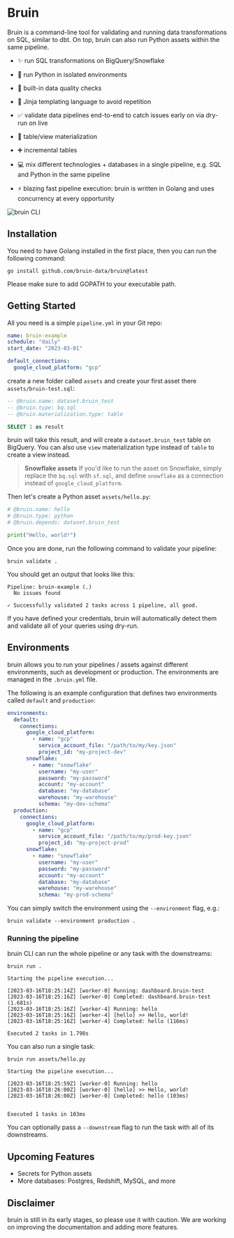 # Bruin

Bruin is a command-line tool for validating and running data transformations on SQL, similar to dbt. On top, bruin can
also run Python assets within the same pipeline.

- ✨ run SQL transformations on BigQuery/Snowflake
- 🐍 run Python in isolated environments
- 💅 built-in data quality checks
- 🚀 Jinja templating language to avoid repetition
- ✅ validate data pipelines end-to-end to catch issues early on via dry-run on live
- 📐 table/view materialization
- ➕ incremental tables
- 💻 mix different technologies + databases in a single pipeline, e.g. SQL and Python in the same pipeline

- ⚡ blazing fast pipeline execution: bruin is written in Golang and uses concurrency at every opportunity

![bruin CLI](./resources/bruin.svg)

## Installation

You need to have Golang installed in the first place, then you can run the following command:

```shell
go install github.com/bruin-data/bruin@latest
```

Please make sure to add GOPATH to your executable path.

## Getting Started

All you need is a simple `pipeline.yml` in your Git repo:

```yaml
name: bruin-example
schedule: "daily"
start_date: "2023-03-01"

default_connections:
  google_cloud_platform: "gcp"
```

create a new folder called `assets` and create your first asset there `assets/bruin-test.sql`:

```sql
-- @bruin.name: dataset.bruin_test
-- @bruin.type: bq.sql
-- @bruin.materialization.type: table

SELECT 1 as result
```

bruin will take this result, and will create a `dataset.bruin_test` table on BigQuery. You can also use `view`
materialization type instead of `table` to create a view instead.

> **Snowflake assets**
> If you'd like to run the asset on Snowflake, simply replace the `bq.sql` with `sf.sql`, and define `snowflake` as a
> connection instead of `google_cloud_platform`.

Then let's create a Python asset `assets/hello.py`:

```python
# @bruin.name: hello
# @bruin.type: python
# @bruin.depends: dataset.bruin_test

print("Hello, world!")
```

Once you are done, run the following command to validate your pipeline:

```shell
bruin validate .
```

You should get an output that looks like this:

```shell
Pipeline: bruin-example (.)
  No issues found

✓ Successfully validated 2 tasks across 1 pipeline, all good.
```

If you have defined your credentials, bruin will automatically detect them and validate all of your queries using
dry-run.

## Environments

bruin allows you to run your pipelines / assets against different environments, such as development or production. The
environments are managed in the `.bruin.yml` file.

The following is an example configuration that defines two environments called `default` and `production`:

```yaml
environments:
  default:
    connections:
      google_cloud_platform:
        - name: "gcp"
          service_account_file: "/path/to/my/key.json"
          project_id: "my-project-dev"
      snowflake:
        - name: "snowflake"
          username: "my-user"
          password: "my-password"
          account: "my-account"
          database: "my-database"
          warehouse: "my-warehouse"
          schema: "my-dev-schema"
  production:
    connections:
      google_cloud_platform:
        - name: "gcp"
          service_account_file: "/path/to/my/prod-key.json"
          project_id: "my-project-prod"
      snowflake:
        - name: "snowflake"
          username: "my-user"
          password: "my-password"
          account: "my-account"
          database: "my-database"
          warehouse: "my-warehouse"
          schema: "my-prod-schema" 
```

You can simply switch the environment using the `--environment` flag, e.g.:

```shell
bruin validate --environment production . 
```

### Running the pipeline

bruin CLI can run the whole pipeline or any task with the downstreams:

```shell
bruin run .
```

```shell
Starting the pipeline execution...

[2023-03-16T18:25:14Z] [worker-0] Running: dashboard.bruin-test
[2023-03-16T18:25:16Z] [worker-0] Completed: dashboard.bruin-test (1.681s)
[2023-03-16T18:25:16Z] [worker-4] Running: hello
[2023-03-16T18:25:16Z] [worker-4] [hello] >> Hello, world!
[2023-03-16T18:25:16Z] [worker-4] Completed: hello (116ms)

Executed 2 tasks in 1.798s
```

You can also run a single task:

```shell
bruin run assets/hello.py                            
```

```shell
Starting the pipeline execution...

[2023-03-16T18:25:59Z] [worker-0] Running: hello
[2023-03-16T18:26:00Z] [worker-0] [hello] >> Hello, world!
[2023-03-16T18:26:00Z] [worker-0] Completed: hello (103ms)


Executed 1 tasks in 103ms
```

You can optionally pass a `--downstream` flag to run the task with all of its downstreams.

## Upcoming Features

- Secrets for Python assets
- More databases: Postgres, Redshift, MySQL, and more

## Disclaimer

bruin is still in its early stages, so please use it with caution. We are working on improving the documentation and
adding more features.
